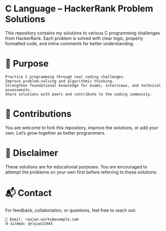 #  C Language – HackerRank Problem Solutions

This repository contains my solutions to various C programming challenges from HackerRank. Each problem is solved with clear logic, properly formatted code, and inline comments for better understanding.

# 🎯 Purpose

	Practice C programming through real coding challenges.
	Improve problem-solving and algorithmic thinking.
	Strengthen foundational knowledge for exams, interviews, and technical assessments.
	Share solutions with peers and contribute to the coding community.

# 🤝 Contributions

You are welcome to fork this repository, improve the solutions, or add your own. Let’s grow together as better programmers.

# 📌 Disclaimer

These solutions are for educational purposes. You are encouraged to attempt the problems on your own first before referring to these solutions.

# 📬 Contact

For feedback, collaboration, or questions, feel free to reach out:

	📧 Email: raajan.works@example.com
	🌐 GitHub: @rajan21045
